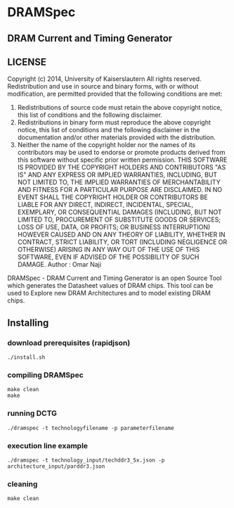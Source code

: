 # DRAMSpec
## DRAM Current and Timing Generator

## LICENSE 
Copyright (c)  2014, University of Kaiserslautern
All rights reserved.
Redistribution and use in source and binary forms, with or without
modification, are permitted provided that the following conditions are met:
1. Redistributions of source code must retain the above copyright notice, this
list of conditions and the following disclaimer.
2. Redistributions in binary form must reproduce the above copyright notice,
this list of conditions and the following disclaimer in the documentation
and/or other materials provided with the distribution.
3. Neither the name of the copyright holder nor the names of its contributors
may be used to endorse or promote products derived from this software without
specific prior written permission.
THIS SOFTWARE IS PROVIDED BY THE COPYRIGHT HOLDERS AND CONTRIBUTORS "AS IS"
AND ANY EXPRESS OR IMPLIED WARRANTIES, INCLUDING, BUT NOT LIMITED TO, THE
IMPLIED WARRANTIES OF MERCHANTABILITY AND FITNESS FOR A PARTICULAR PURPOSE ARE
DISCLAIMED. IN NO EVENT SHALL THE COPYRIGHT HOLDER OR CONTRIBUTORS BE LIABLE
FOR ANY DIRECT, INDIRECT, INCIDENTAL, SPECIAL, EXEMPLARY, OR CONSEQUENTIAL
DAMAGES (INCLUDING, BUT NOT LIMITED TO, PROCUREMENT OF SUBSTITUTE GOODS OR
SERVICES; LOSS OF USE, DATA, OR PROFITS; OR BUSINESS INTERRUPTION) HOWEVER
CAUSED AND ON ANY THEORY OF LIABILITY, WHETHER IN CONTRACT, STRICT LIABILITY,
OR TORT (INCLUDING NEGLIGENCE OR OTHERWISE) ARISING IN ANY WAY OUT OF THE USE
OF THIS SOFTWARE, EVEN IF ADVISED OF THE POSSIBILITY OF SUCH DAMAGE.
Author : Omar Naji

DRAMSpec - DRAM Current and Timing Generator is an open Source Tool which
generates the Datasheet values of DRAM chips. This tool can be used to Explore
new DRAM Architectures and to model existing DRAM chips.

## Installing

### download prerequisites (rapidjson)
	./install.sh

### compiling DRAMSpec
	make clean
	make

### running DCTG
	./dramspec -t technologyfilename -p parameterfilename

### execution line example 
	./dramspec -t technology_input/techddr3_5x.json -p architecture_input/parddr3.json

### cleaning
	make clean
